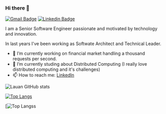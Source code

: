 ### Hi there 👋

[![Gmail Badge](https://img.shields.io/badge/-Gmail-c14438?style=flat-square&logo=Gmail&logoColor=white&link=mailto:flaubert165@gmail.com)](mailto:flaubert165@gmail.com)
[![Linkedin Badge](https://img.shields.io/badge/-LinkedIn-blue?style=flat-square&logo=Linkedin&logoColor=white&link=https://www.linkedin.com/in/ifsantana/)](https://www.linkedin.com/in/ifsantana/)

I am a Senior Software Engineer passionate and motivated by technology and innovation. 

In last years I've been working as Softwate Architect and Technical Leader.

- 🔭 I’m currently working on financial market handling a thousand requests per second.
- 🌱 I’m currently studing about Distributed Computing (I really love distributed computing and it's challenges)
- 📫 How to reach me: [LinkedIn](https://www.linkedin.com/in/ifsantana/)


![Lauan GitHub stats](https://github-readme-stats.vercel.app/api?username=ifsantana&count_private=true&show_icons=true&theme=tokyonight)

[![Top Langs](https://github-readme-stats.vercel.app/api/top-langs/?username=ifsantana&count_private=true&layout=compact&theme=tokyonight&hide=javascript,c,c%2B%2B,objective-c,typescript,makefile,css,html,batchfile,shell,livescript,python,smalltalk,powershell,tsql)](https://github.com/flaubert165)

[![Top Langss](https://cr-ss-service.azurewebsites.net/api/ScreenShot?widget=summary&username=ifsantana)

<!--
**flaubert165/flaubert165** is a ✨ _special_ ✨ repository because its `README.md` (this file) appears on your GitHub profile.

Here are some ideas to get you started:

- 
...
- 👯 I’m looking to collaborate on ...
- 🤔 I’m looking for help with ...
- 💬 Ask me about ...
-
- 😄 Pronouns: ...
- ⚡ Fun fact: ... 
-->
